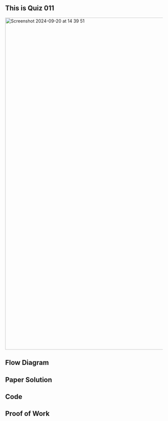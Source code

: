 ## This is Quiz 011

<img width="1061" alt="Screenshot 2024-09-20 at 14 39 51" src="https://github.com/user-attachments/assets/061c1172-9630-4aed-91d4-39589f10b406">


## Flow Diagram



## Paper Solution



## Code




## Proof of Work


